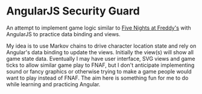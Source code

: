 # AngularJS Security Guard

An attempt to implement game logic similar to
[Five Nights at Freddy's](http://www.indiedb.com/games/five-nights-at-freddys)
with AngularJS to practice data binding and views.

My idea is to use Markov chains to drive character location state and
rely on Angular's data binding to update the views. Initially the view(s)
will show all game state data. Eventually I may have user interface,
SVG views and game ticks to allow similar game play to FNAF, but I don't
anticipate implementing sound or fancy graphics or otherwise trying to
make a game people would want to play instead of FNAF. The aim here is
something fun for me to do while learning and practicing Angular.
